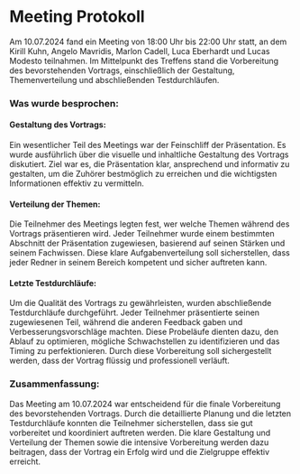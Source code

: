 # Meeting Protokoll 

Am 10.07.2024 fand ein Meeting von 18:00 Uhr bis 22:00 Uhr statt, an dem Kirill Kuhn, Angelo Mavridis, Marlon Cadell, Luca Eberhardt und Lucas Modesto teilnahmen. Im Mittelpunkt des Treffens stand die Vorbereitung des bevorstehenden Vortrags, einschließlich der Gestaltung, Themenverteilung und abschließenden Testdurchläufen.

### Was wurde besprochen:

#### Gestaltung des Vortrags:
Ein wesentlicher Teil des Meetings war der Feinschliff der Präsentation. Es wurde ausführlich über die visuelle und inhaltliche Gestaltung des Vortrags diskutiert. Ziel war es, die Präsentation klar, ansprechend und informativ zu gestalten, um die Zuhörer bestmöglich zu erreichen und die wichtigsten Informationen effektiv zu vermitteln.

#### Verteilung der Themen:
Die Teilnehmer des Meetings legten fest, wer welche Themen während des Vortrags präsentieren wird. Jeder Teilnehmer wurde einem bestimmten Abschnitt der Präsentation zugewiesen, basierend auf seinen Stärken und seinem Fachwissen. Diese klare Aufgabenverteilung soll sicherstellen, dass jeder Redner in seinem Bereich kompetent und sicher auftreten kann.

#### Letzte Testdurchläufe:
Um die Qualität des Vortrags zu gewährleisten, wurden abschließende Testdurchläufe durchgeführt. Jeder Teilnehmer präsentierte seinen zugewiesenen Teil, während die anderen Feedback gaben und Verbesserungsvorschläge machten. Diese Probeläufe dienten dazu, den Ablauf zu optimieren, mögliche Schwachstellen zu identifizieren und das Timing zu perfektionieren. Durch diese Vorbereitung soll sichergestellt werden, dass der Vortrag flüssig und professionell verläuft.

### Zusammenfassung:
Das Meeting am 10.07.2024 war entscheidend für die finale Vorbereitung des bevorstehenden Vortrags. Durch die detaillierte Planung und die letzten Testdurchläufe konnten die Teilnehmer sicherstellen, dass sie gut vorbereitet und koordiniert auftreten werden. Die klare Gestaltung und Verteilung der Themen sowie die intensive Vorbereitung werden dazu beitragen, dass der Vortrag ein Erfolg wird und die Zielgruppe effektiv erreicht.